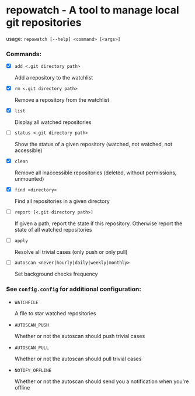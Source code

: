 # repowatch - A tool to manage local git repositories

usage: `repowatch [--help] <command> [<args>]`

### Commands:
- [x] `add <.git directory path>` 
    
    Add a repository to the watchlist
- [x] `rm <.git directory path>`

    Remove a repository from the watchlist
- [x] `list`

    Display all watched repositories
- [ ] `status <.git directory path>`

    Show the status of a given repository (watched, not watched, not accessible)
- [x] `clean`

    Remove all inaccessible repositories (deleted, without permissions, unmounted)
- [x] `find <directory>`

    Find all repositories in a given directory
- [ ] `report [<.git directory path>]`

    If given a path, report the state if this repository. Otherwise report the state of all watched repositories
- [ ] `apply`

    Resolve all trivial cases (only push or only pull)
- [ ] `autoscan <never|hourly|daily|weekly|monthly>`

    Set background checks frequency


### See `config.config` for additional configuration:
* `WATCHFILE`

    A file to star watched repositories
* `AUTOSCAN_PUSH`

    Whether or not the autoscan should push trivial cases 
* `AUTOSCAN_PULL`

    Whether or not the autoscan should pull trivial cases 
* `NOTIFY_OFFLINE`

    Whether or not the autoscan should send you a notification when you're offline